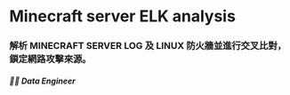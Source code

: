 # Minecraft server ELK analysis
### 解析 MINECRAFT SERVER LOG 及 LINUX 防火牆並進行交叉比對，鎖定網路攻擊來源。
##### :technologist: Data Engineer

